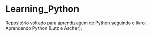 # Learning_Python

Repositório voltado para aprendizagem de Python seguindo o livro: Aprendendo Python (Lutz e Ascher);
